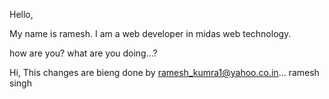 
Hello,

My name is ramesh. I am a web developer in midas web technology.

how are you? what are you doing...?



Hi,
This changes are bieng done by ramesh_kumra1@yahoo.co.in...
ramesh singh
